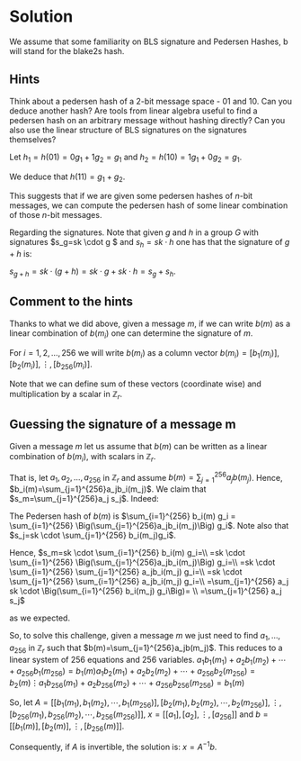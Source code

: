 # Solution

We assume that some familiarity on BLS signature and Pedersen Hashes, b will stand for the blake2s hash.

## Hints

Think about a pedersen hash of a 2-bit message space - 01 and 10. Can you deduce another hash? Are tools from linear algebra useful to find a pedersen hash on an arbitrary message without hashing directly? Can you also use the linear structure of BLS signatures on the signatures themselves?

Let $h_1=h(01)=0g_1 + 1g_2=g_1$ and $h_2=h(10)=1g_1 + 0g_2= g_1$.

We deduce that $h(11)=g_1+g_2$.

This suggests that if we are given some pedersen hashes of $n$-bit messages, we can compute the pedersen hash of some linear combination of those $n$-bit messages.

Regarding the signatures. Note that given $g$ and $h$ in a group $G$ with signatures $s_g=sk \cdot g $ and $s_h=sk \cdot h$ one has that the signature of $g+h$ is:

$s_{g+h}=sk \cdot (g+h)=sk \cdot g + sk \cdot h = s_g+s_h$.

## Comment to the hints

Thanks to what we did above, given a message $m$, if we can write $b(m)$ as a linear combination of $b(m_i)$ one can determine the signature of $m$.

For $i=1,2,\ldots, 256$ we will write $b(m_i)$ as a column vector $b(m_i) = [b_1(m_i)], [b_2(m_i)], \vdots, [b_{256}(m_i)]$.

Note that we can define sum of these vectors (coordinate wise) and multiplication by a scalar in $\mathbb{Z}_r$.

## Guessing the signature of a message m

Given a message $m$ let us assume that $b(m)$ can be written as a linear combination of $b(m_i)$, with scalars in $\mathbb{Z}_r$.

That is, let $a_1, a_2, \ldots, a_{256}$ in $\mathbb{Z}_r$ and assume $b(m)={\sum_{j=1}}^{256}a_jb(m_j)$. Hence, $b_i(m)=\sum_{j=1}^{256}a_jb_i(m_j)$. We claim that $s_m=\sum_{j=1}^{256}a_j s_j$. Indeed: 

The Pedersen hash of $b(m)$ is $\sum_{i=1}^{256} b_i(m) g_i = \sum_{i=1}^{256} \Big(\sum_{j=1}^{256}a_jb_i(m_j)\Big) g_i$.
Note also that $s_j=sk \cdot \sum_{j=1}^{256} b_i(m_j)g_i$.

Hence,
$s_m=sk \cdot \sum_{i=1}^{256} b_i(m) g_i=\\
    =sk \cdot \sum_{i=1}^{256} \Big(\sum_{j=1}^{256}a_jb_i(m_j)\Big) g_i=\\
    =sk \cdot \sum_{i=1}^{256} \sum_{j=1}^{256} a_jb_i(m_j) g_i=\\
    =sk \cdot \sum_{j=1}^{256} \sum_{i=1}^{256} a_jb_i(m_j) g_i=\\
    =\sum_{j=1}^{256} a_j sk \cdot \Big(\sum_{i=1}^{256} b_i(m_j) g_i\Big)= \\
    =\sum_{j=1}^{256} a_j s_j$

as we expected.

So, to solve this challenge, given a message $m$ we just need to find $a_1,\ldots, a_{256}$ in $\mathbb{Z}_r$ such that $b(m)=\sum_{j=1}^{256}a_jb(m_j)$. This reduces to a linear system of 256 equations and 256 variables.
$a_1b_1(m_1)+a_2b_1(m_2)+\cdots+ a_{256}b_1(m_{256})=b_1(m)
 a_1b_2(m_1)+a_2b_2(m_2)+\cdots+ a_{256}b_2(m_{256})=b_2(m)
 \vdots
 a_1b_{256}(m_1)+a_2b_{256}(m_2)+\cdots+ a_{256}b_{256}(m_{256})=b_1(m)$

So, let $A=[[b_1(m_1),b_1(m_2), \cdots, b_1(m_{256})], [b_2(m_1),b_2(m_2), \cdots, b_2(m_{256})],\vdots, [ b_{256}(m_1), b_{256}(m_2), \cdots, b_{256}(m_{256})]]$, $x=[[a_1],[a_2],\vdots, [a_{256}]]$ and $b=[[b_1(m)],[b_2(m)],\vdots, [b_{256}(m)]]$.

Consequently, if $A$ is invertible, the solution is: $x=A^{-1}b$.